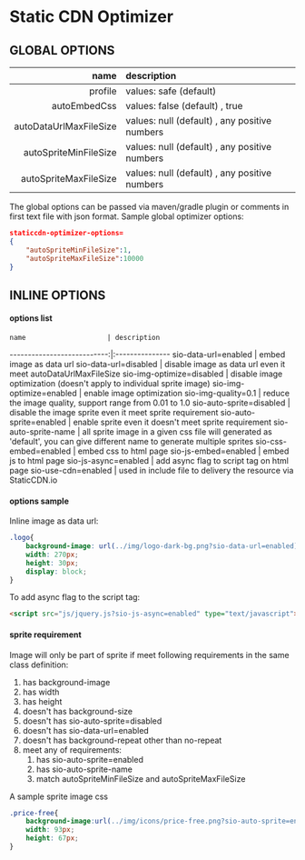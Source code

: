 Static CDN Optimizer
====================

GLOBAL OPTIONS
--------------

name  | description
------------:|:---------------
 profile  |  values: safe (default) | relaxed
 autoEmbedCss  |  values: false (default) , true
 autoDataUrlMaxFileSize  | values: null (default) , any positive numbers
 autoSpriteMinFileSize  | values: null (default) , any positive numbers
 autoSpriteMaxFileSize  | values: null (default) , any positive numbers


The global options can be passed via maven/gradle plugin or comments in first text file with json format. Sample global optimizer options:
```json
staticcdn-optimizer-options=
{
    "autoSpriteMinFileSize":1,
    "autoSpriteMaxFileSize":10000
}
```



INLINE OPTIONS
--------------

#### options list

    name                    | description
---------------------------:|:---------------
 sio-data-url=enabled       |  embed image as data url
 sio-data-url=disabled      |  disable image as data url even it meet autoDataUrlMaxFileSize
 sio-img-optimize=disabled  | disable image optimization (doesn't apply to individual sprite image)
 sio-img-optimize=enabled   | enable image optimization
 sio-img-quality=0.1        | reduce the image quality, support range from 0.01 to 1.0
 sio-auto-sprite=disabled   | disable the image sprite even it meet sprite requirement
 sio-auto-sprite=enabled    | enable sprite even it doesn't meet sprite requirement
 sio-auto-sprite-name       |  all sprite image in a given css file will generated as 'default', you can give different name to generate multiple sprites
 sio-css-embed=enabled      | embed css to html page
 sio-js-embed=enabled       | embed js to html page
 sio-js-async=enabled       | add async flag to script tag on html page
 sio-use-cdn=enabled        | used in include file to delivery the resource via StaticCDN.io
  



#### options sample

Inline image as data url:
```css
.logo{
    background-image: url(../img/logo-dark-bg.png?sio-data-url=enabled);
    width: 270px;
    height: 30px;
    display: block;
}
```

To add async flag to the script tag:
```html
<script src="js/jquery.js?sio-js-async=enabled" type="text/javascript"></script>
```



#### sprite requirement

Image will only be part of sprite if meet following requirements in the same class definition:

1. has background-image
1. has width
1. has height
1. doesn't has background-size
1. doesn't has sio-auto-sprite=disabled
1. doesn't has sio-data-url=enabled
1. doesn't has background-repeat other than no-repeat
1. meet any of requirements:
    1. has sio-auto-sprite=enabled
    1. has sio-auto-sprite-name
    1. match autoSpriteMinFileSize and autoSpriteMaxFileSize

A sample sprite image css
```css
.price-free{
    background-image:url(../img/icons/price-free.png?sio-auto-sprite=enabled);
    width: 93px;
    height: 67px;
}
```
